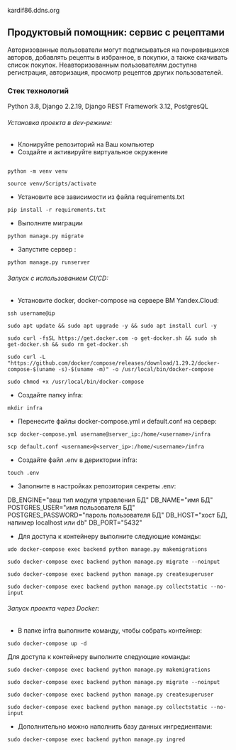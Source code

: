 kardif86.ddns.org

## Продуктовый помощник: сервис с рецептами

Авторизованные пользователи могут подписываться на понравившихся авторов, 
добавлять рецепты в избранное, в покупки, а также скачивать список покупок. 
Неавторизованным пользователям доступна регистрация, авторизация, просмотр рецептов других 
пользователей.

### Стек технологий
Python 3.8, Django 2.2.19, Django REST Framework 3.12, PostgresQL

###### Установка проекта в dev-режиме:
- Клонируйте репозиторий на Ваш компьютер
- Создайте и активируйте виртуальное окружение
```

python -m venv venv

source venv/Scripts/activate
``` 
-  Установите все зависимости из файла requirements.txt
```
pip install -r requirements.txt
``` 
- Выполните миграции
```
python manage.py migrate
``` 
- Запустите сервер :
```
python manage.py runserver
```
###### Запуск с использованием CI/CD:
- Установите docker, docker-compose на сервере ВМ Yandex.Cloud:

```ssh username@ip```

```sudo apt update && sudo apt upgrade -y && sudo apt install curl -y```

```sudo curl -fsSL https://get.docker.com -o get-docker.sh && sudo sh get-docker.sh && sudo rm get-docker.sh```

```sudo curl -L "https://github.com/docker/compose/releases/download/1.29.2/docker-compose-$(uname -s)-$(uname -m)" -o /usr/local/bin/docker-compose```

```sudo chmod +x /usr/local/bin/docker-compose```

- Создайте папку infra:

```mkdir infra```

- Перенесите файлы docker-compose.yml и default.conf на сервер:

```scp docker-compose.yml username@server_ip:/home/<username>/infra```

```scp default.conf <username>@<server_ip>:/home/<username>/infra```

- Создайте файл .env в дериктории infra:

```touch .env```

- Заполните в настройках репозитория секреты .env:

DB_ENGINE="ваш тип модуля управления БД"
DB_NAME="имя БД"
POSTGRES_USER="имя пользователя БД"
POSTGRES_PASSWORD="пароль пользователя БД"
DB_HOST="хост БД, напимер localhost или db"
DB_PORT="5432"

- Для доступа к контейнеру выполните следующие команды:

```udo docker-compose exec backend python manage.py makemigrations```

```sudo docker-compose exec backend python manage.py migrate --noinput```

```sudo docker-compose exec backend python manage.py createsuperuser```

```sudo docker-compose exec backend python manage.py collectstatic --no-input```

###### Запуск проекта через Docker:

- В папке infra выполните команду, чтобы собрать контейнер:

```sudo docker-compose up -d```

Для доступа к контейнеру выполните следующие команды:

```sudo docker-compose exec backend python manage.py makemigrations```

```sudo docker-compose exec backend python manage.py migrate --noinput```

```sudo docker-compose exec backend python manage.py createsuperuser```

```sudo docker-compose exec backend python manage.py collectstatic --no-input```

- Дополнительно можно наполнить базу данных ингредиентами:

```sudo docker-compose exec backend python manage.py ingred```
